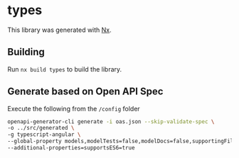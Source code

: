 # types

This library was generated with [Nx](https://nx.dev).

## Building

Run `nx build types` to build the library.

## Generate based on Open API Spec

Execute the following from the `/config` folder

```bash
openapi-generator-cli generate -i oas.json --skip-validate-spec \
-o ../src/generated \
-g typescript-angular \
--global-property models,modelTests=false,modelDocs=false,supportingFiles=models.ts \
--additional-properties=supportsES6=true
```
